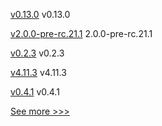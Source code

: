 
[v0.13.0](https://github.com/hyperledger-labs/fabric-builder-k8s/releases/tag/v0.13.0) v0.13.0

[v2.0.0-pre-rc.21.1](https://github.com/hyperledger/iroha/releases/tag/v2.0.0-pre-rc.21.1) 2.0.0-pre-rc.21.1

[v0.2.3](https://github.com/hyperledger/firefly-tezosconnect/releases/tag/v0.2.3) v0.2.3

[v4.11.3](https://github.com/hyperledger/web3j-gradle-plugin/releases/tag/v4.11.3) v4.11.3

[v0.4.1](https://github.com/hyperledger/web3j-solidity-gradle-plugin/releases/tag/v0.4.1) v0.4.1


[See more >>>](https://start-here.hyperledger.org/releases)
